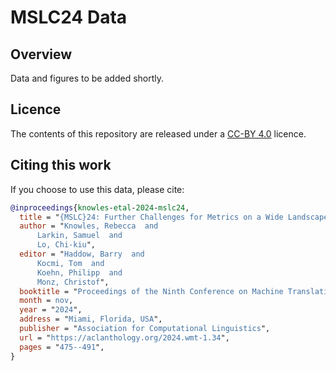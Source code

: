# MSLC24 Data

## Overview
Data and figures to be added shortly.

## Licence
The contents of this repository are released under a [CC-BY 4.0](https://creativecommons.org/licenses/by/4.0/) licence.

## Citing this work
If you choose to use this data, please cite:

```bibtex
@inproceedings{knowles-etal-2024-mslc24,
  title = "{MSLC}24: Further Challenges for Metrics on a Wide Landscape of Translation Quality",
  author = "Knowles, Rebecca  and
      Larkin, Samuel  and
      Lo, Chi-kiu",
  editor = "Haddow, Barry  and
      Kocmi, Tom  and
      Koehn, Philipp  and
      Monz, Christof",
  booktitle = "Proceedings of the Ninth Conference on Machine Translation",
  month = nov,
  year = "2024",
  address = "Miami, Florida, USA",
  publisher = "Association for Computational Linguistics",
  url = "https://aclanthology.org/2024.wmt-1.34",
  pages = "475--491",
}
```